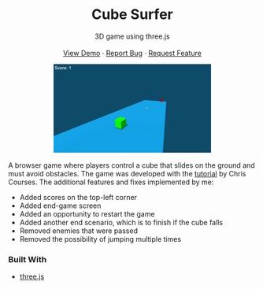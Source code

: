 <h1 align="center">Cube Surfer</h1>

  <p align="center">
    3D game using three.js
    <br />
    <br />
    <a href="https://azimovs.github.io/cube-surfer/">View Demo</a>
    ·
    <a href="https://github.com/AzimovS/cube-surfer/issues">Report Bug</a>
    ·
    <a href="https://github.com/AzimovS/cube-surfer/issues">Request Feature</a>
  </p>
<!-- ABOUT THE PROJECT -->

<p align="center">
  <img src="demo.gif" alt="animated" />
</p>

A browser game where players control a cube that slides on the ground and must avoid obstacles.
The game was developed with the [tutorial](https://www.youtube.com/watch?v=sPereCgQnWQ&ab_channel=ChrisCourses) by Chris Courses. The additional features and fixes implemented by me:
* Added scores on the top-left corner
* Added end-game screen
* Added an opportunity to restart the game
* Added another end scenario, which is to finish if the cube falls
* Removed enemies that were passed
* Removed the possibility of jumping multiple times

### Built With
* [three.js](https://www.mysql.com/](https://threejs.org/)https://threejs.org/)
